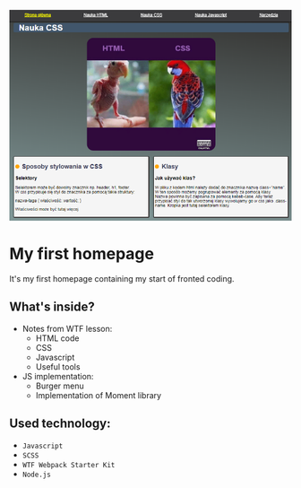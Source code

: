 ![cover](src\assets\img\myHomepage.png)

# My first homepage

It's my first homepage containing my start of fronted coding.

## What's inside?

- Notes from WTF lesson:
    - HTML code
    - CSS 
    - Javascript
    - Useful tools
- JS implementation:
    - Burger menu
    - Implementation of Moment library

## Used technology:

- `Javascript`
- `SCSS`
- `WTF Webpack Starter Kit`
- `Node.js`



